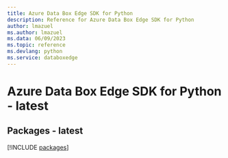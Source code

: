 ```yaml
---
title: Azure Data Box Edge SDK for Python
description: Reference for Azure Data Box Edge SDK for Python
author: lmazuel
ms.author: lmazuel
ms.data: 06/09/2023
ms.topic: reference
ms.devlang: python
ms.service: databoxedge
---
```

# Azure Data Box Edge SDK for Python - latest
## Packages - latest
[!INCLUDE [packages](data-box-edge-index.md)]
